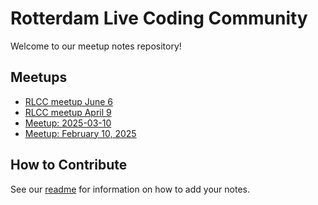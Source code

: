 # Rotterdam Live Coding Community

Welcome to our meetup notes repository!

## Meetups

- [RLCC meetup June 6 ](meetups/2025-06-06.md)
- [RLCC meetup April 9](meetups/2025-04-09.md)
- [Meetup: 2025-03-10](meetups/2025-03-10.md)
- [Meetup: February 10, 2025](meetups/2025-02-10.md)

## How to Contribute

See our [readme](README.md) for information on how to add your notes.
